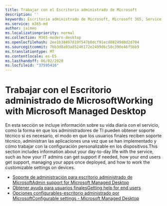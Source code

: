 ```yaml
---
title: Trabajar con el Escritorio administrado de Microsoft
description: ''
keywords: Escritorio administrado de Microsoft, Microsoft 365, Service, Documentation
ms.service: m365-md
author: jaimeo
ms.localizationpriority: normal
ms.collection: M365-modern-desktop
ms.openlocfilehash: 2ee1b38497819f547b0dcf91ecd88249d0d2d704
ms.sourcegitcommit: 7bb3d8a93a85246172e2499d6c58c390e46f5bb9
ms.translationtype: MT
ms.contentlocale: es-ES
ms.lasthandoff: 06/02/2020
ms.locfileid: "37595416"
---
```

# <a name="working-with-microsoft-managed-desktop"></a><span data-ttu-id="7fba1-103">Trabajar con el Escritorio administrado de Microsoft</span><span class="sxs-lookup"><span data-stu-id="7fba1-103">Working with Microsoft Managed Desktop</span></span>

<span data-ttu-id="7fba1-104">En esta sección se incluye información sobre su vida diaria con el servicio, como la forma en que los administradores de TI pueden obtener soporte técnico si es necesario, el modo en que los usuarios finales reciben soporte técnico, administran las aplicaciones una vez que se han implementado y cómo trabajar con la configuración personalizable en los dispositivos.</span><span class="sxs-lookup"><span data-stu-id="7fba1-104">This section includes information about your day-to-day life with the service, such as how your IT admins can get support if needed, how your end users get support, managing your apps once deployed, and how to work the customizable settings on devices.</span></span>

- [<span data-ttu-id="7fba1-105">Soporte de administración para escritorio administrado de Microsoft</span><span class="sxs-lookup"><span data-stu-id="7fba1-105">Admin support for Microsoft Managed Desktop</span></span>](admin-support.md)
- [<span data-ttu-id="7fba1-106">Obtener ayuda para usuarios finales</span><span class="sxs-lookup"><span data-stu-id="7fba1-106">Getting help for end users</span></span>](end-user-support.md)
- [<span data-ttu-id="7fba1-107">Opciones configurables-escritorio administrado por Microsoft</span><span class="sxs-lookup"><span data-stu-id="7fba1-107">Configurable settings - Microsoft Managed Desktop</span></span>](config-setting-overview.md)
